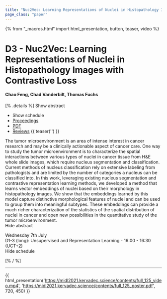 ```yaml
---
title: "Nuc2Vec: Learning Representations of Nuclei in Histopathology Images with Contrastive Loss"
page_class: "paper"
---
```


{% from "_macros.html" import html_presentation, button, teaser, video %}

# D3 - Nuc2Vec: Learning Representations of Nuclei in Histopathology Images with Contrastive Loss

#### Chao Feng, Chad Vanderbilt, Thomas Fuchs

[% .details %]
<a class="toggle_visibility" data-selector=".abstract" data-level="3">Show abstract</a>
- <a class="toggle_visibility" data-selector=".schedule" data-level="3">Show schedule</a>
- <a href="">Proceedings</a>
- <a href="https://openreview.net/pdf?id=uLtYvtWw8PH">PDF</a>
- <a href="https://openreview.net/forum?id=uLtYvtWw8PH">Reviews</a>
{{ teaser('') }}

<p>
    <span class="abstract">
        The tumor microenvironment is an area of intense interest in cancer research and may be a clinically actionable aspect of cancer care. One way to study the tumor microenvironment is to characterize the spatial interactions between various types of nuclei in cancer tissue from H&E whole slide images, which require nucleus segmentation and classification. Current methods of nucleus classification rely on extensive labeling from pathologists and are limited by the number of categories a nucleus can be classified into. In this work, leveraging existing nucleus segmentation and contrastive representation learning methods, we developed a method that learns vector embeddings of nuclei based on their morphology in histopathology images. We show that the embeddings learned by this model capture distinctive morphological features of nuclei and can be used to group them into meaningful subtypes. These embeddings can provide a much richer characterization of the statistics of the spatial distribution of nuclei in cancer and open new possibilities in the quantitative study of the tumor microenvironment.
        <br>
        <span class="actions"><a class="toggle_visibility" data-level="2">Hide abstract</a></span>
    </span>
</p>

<p>
    <span class="schedule">
         Wednesday 7th July<br>D1-3 (long): Unsupervised and Representation Learning - 16:00 - 16:30 (UCT+2)
        <br>
        <span class="actions"><a class="toggle_visibility" data-level="2">Hide schedule</a></span>
    </span>
</p>

[% / %]


---

{{ html_presentation('https://midl2021.kervadec.science/contents/full_125_video.mp4', 'https://midl2021.kervadec.science/contents/full_125_poster.pdf', 720, 450) }}